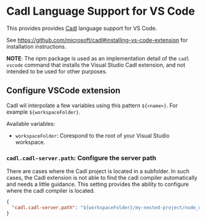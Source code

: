 # Cadl Language Support for VS Code

This provides provides [Cadl](https://github.com/microsoft/cadl) language support for VS Code.

See https://github.com/microsoft/cadl#installing-vs-code-extension for installation instructions.

**NOTE**: The npm package is used as an implementation detail of the `cadl vscode` command that installs the Visual Studio Cadl extension, and not intended to be used for other purposes.

## Configure VSCode extension

Cadl wil interpolate a few variables using this pattern `${<name>}`. For example `${workspaceFolder}`.

Available variables:

- `workspaceFolder`: Corespond to the root of your Visual Studio workspace.

### `cadl.cadl-server.path`: Configure the server path

There are cases where the Cadl project is located in a subfolder. In such cases, the Cadl extension is not able to find the cadl compiler automatically and needs a little guidance.
This setting provides the ability to configure where the cadl compiler is located.

```json
{
  "cadl.cadl-server.path": "${workspaceFolder}/my-nested-project/node_modules/@cadl-lang/compiler"
}
```

